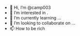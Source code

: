 - 👋 Hi, I’m @camp003
- 👀 I’m interested in .
- 🌱 I’m currently learning ...
- 💞️ I’m looking to collaborate on ...
- 📫 How to be rich

<!---
camp003/camp003 is a ✨ special ✨ repository because its `README.md` (this file) appears on your GitHub profile.
You can click the Preview link to take a look at your changes.
--->
